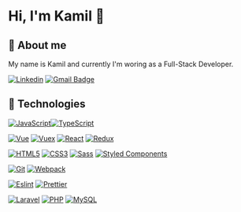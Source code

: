 # Hi, I'm Kamil 👋

## 🙍 About me

My name is Kamil and currently I'm woring as a Full-Stack Developer.

[![Linkedin](https://img.shields.io/badge/-LinkedIn-blue?style=flat-square&logo=Linkedin&logoColor=white&link=https://www.linkedin.com/in/kamil-rybiński-346b99b1/)](https://www.linkedin.com/in/kamil-rybiński-346b99b1/)
[![Gmail Badge](https://img.shields.io/badge/-Gmail-c14438?style=flat-square&logo=Gmail&logoColor=white&link=mailto:kamilryba19@gmail.com)](mailto:kamilryba19@gmail.com)

## 🔧 Technologies

[![JavaScript](https://img.shields.io/badge/-JavaScript-black?style=flat-square&logo=javascript&link=https://github.com/krybinski/)](https://github.com/krybinski/)[![TypeScript](https://img.shields.io/badge/-TypeScript-blue?style=flat-square&logo=typescript&logoColor=white)](https://github.com/krybinski/)

[![Vue](https://img.shields.io/badge/-Vue-darkgreen?style=flat-square&logo=vue.js&logoColor=white)](https://github.com/krybinski/)
[![Vuex](https://img.shields.io/badge/-Vuex-darkgreen?style=flat-square&logo=vue.js&logoColor=white)](https://github.com/krybinski/)
[![React](https://img.shields.io/badge/-React-black?style=flat-square&logo=react)](https://github.com/krybinski/)
[![Redux](https://img.shields.io/badge/-Redux-black?style=flat-square&logo=Redux&logoColor=pink)](https://github.com/krybinski/)

[![HTML5](https://img.shields.io/badge/-HTML5-E34F26?style=flat-square&logo=html5&logoColor=white&link=https://github.com/krybinski/)](https://github.com/krybinski/)
[![CSS3](https://img.shields.io/badge/-CSS3-1572B6?style=flat-square&logo=css3&link=https://github.com/krybinski/)](https://github.com/krybinski/)
[![Sass](https://img.shields.io/badge/-Sass-black?style=flat-square&logo=Sass&logoColor=pink)](https://github.com/krybinski/)
[![Styled Components](https://img.shields.io/badge/-StyledComponents-black?style=flat-square&logo=Styled-Components)](https://github.com/krybinski/)

[![Git](https://img.shields.io/badge/-Git-black?style=flat-square&logo=git&link=https://github.com/krybinski/)](https://github.com/krybinski/)
[![Webpack](https://img.shields.io/badge/-Webpack-blue?style=flat-square&logo=Webpack&logoColor=white)](https://github.com/krybinski/)

[![Eslint](https://img.shields.io/badge/-Eslint-purple?style=flat-square&logo=Eslint&logoColor=white)](https://github.com/krybinski/)
[![Prettier](https://img.shields.io/badge/-Prettier-black?style=flat-square&logo=Prettier&logoColor=white)](https://github.com/krybinski/)

[![Laravel](https://img.shields.io/badge/-Laravel-red?style=flat-square&logo=Laravel&logoColor=white)](https://github.com/krybinski/)
[![PHP](https://img.shields.io/badge/-PHP-blue?style=flat-square&logo=PHP&logoColor=white)](https://github.com/krybinski/)
[![MySQL](https://img.shields.io/badge/-MySQL-blue?style=flat-square&logo=mysql&logoColor=orange)](https://github.com/krybinski/)
